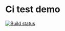 # Ci test demo

[![Build status](https://ci.appveyor.com/api/projects/status/ax692jwxvtqquf3s?svg=true)](https://ci.appveyor.com/project/Light969/matchers)